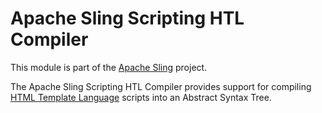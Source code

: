 # Apache Sling Scripting HTL Compiler

This module is part of the [Apache Sling](https://sling.apache.org) project.

The Apache Sling Scripting HTL Compiler provides support for compiling [HTML Template Language](https://github.com/Adobe-Marketing-Cloud/htl-spec) scripts into an Abstract Syntax Tree.
